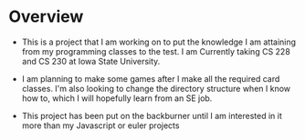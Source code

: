 # Overview
* This is a project that I am working on to put the knowledge I am attaining from my programming classes to the test.
I am Currently taking CS 228 and CS 230 at Iowa State University.

* I am planning to make some games after I make all the required card classes. I'm also looking to change the directory
structure when I know how to, which I will hopefully learn from an SE job.

* This project has been put on the backburner until I am interested in it more than my Javascript or euler projects

